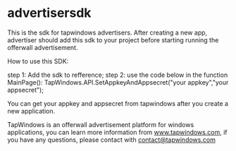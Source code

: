 # advertisersdk
This is the sdk for tapwindows advertisers. After creating a new app, advertiser should add this sdk to your project before starting running the offerwall advertisement.


How to use this SDK:

step 1: Add the sdk to refference;
step 2: use the code below in the function MainPage():
TapWindows.API.SetAppkeyAndAppsecret("your appkey","your appsecret");

You can get your appkey and appsecret from tapwindows after you create a new application.


TapWindows is an offerwall advertisement platform for windows applications, you can learn more information from www.tapwindows.com, if you have any questions, please contact with contact@tapwindows.com
